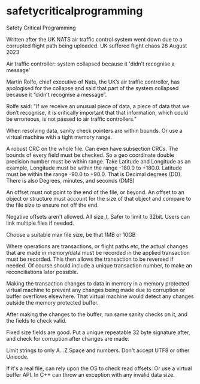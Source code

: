 # safetycriticalprogramming
Safety Critical Programming

Written after the UK NATS air traffic control system went down due to a corrupted flight path being uploaded. UK suffered flight chaos 28 August 2023

Air traffic controller: system collapsed because it 'didn’t recognise a message'

Martin Rolfe, chief executive of Nats, the UK’s air traffic controller, has apologised for the collapse and said that part of the system collapsed because it “didn’t recognise a message”.

Rolfe said:
"If we receive an unusual piece of data, a piece of data that we don’t recognise, it is critically important that that information, which could be erroneous, is not passed to air traffic controllers."

When resolving data, sanity check pointers are within bounds. Or use a virtual machine with a tight memory range.

A robust CRC on the whole file. Can even have subsection CRCs.
The bounds of every field must be checked. So a geo coordinate double precision number must be within range. Take Latitude and Longitude as an example, Longitude must be within the range -180.0 to +180.0. Latitude must be within the range -90.0 to +90.0. That is Decimal degrees (DD). There is also Degrees, minutes, and seconds (DMS)

An offset must not point to the end of the file, or beyond. An offset to an object or structure must account for the size of that object and compare to the file size to ensure not off the end.

Negative offsets aren't allowed. All size_t. Safer to limit to 32bit. Users can link multiple files if needed.

Choose a suitable max file size, be that 1MB or 10GB



Where operations are transactions, or flight paths etc, the actual changes that are made in memory/data must be recorded in the applied transaction must be recorded. This then allows the transaction to be reversed if needed. Of course should include a unique transaction number, to make an reconciliations later possible.

Making the transaction changes to data in memory in a memory protected virtual machine to prevent any changes being made due to corruption or buffer overflows elsewhere. That virtual machine would detect any changes outside the memory protected buffer.

After making the changes to the buffer, run same sanity checks on it, and the fields to check valid.

Fixed size fields are good. Put a unique repeatable 32 byte signature after, and check for corruption after changes are made.

Limit strings to only A...Z Space and numbers. Don't accept UTF8 or other Unicode.

If it's a real file, can rely upon the OS to check read offsets. Or use a virtual buffer API. In C++ can throw an exception with any invalid data size.


